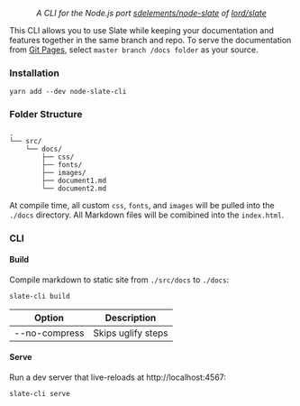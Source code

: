 <p align="center"><i>A CLI for the Node.js port <a href="https://github.com/sdelements/node-slate">sdelements/node-slate</a> of <a href="https://github.com/lord/slate">lord/slate</a></i></p>

This CLI allows you to use Slate while keeping your documentation and features together in the same branch and repo. To serve the documentation from [Git Pages](https://pages.github.com/), select ```master branch /docs folder``` as your source.

### Installation

```shell
yarn add --dev node-slate-cli
```

### Folder Structure

```shell
.
└── src/
    └── docs/
        ├── css/
        ├── fonts/
        ├── images/
        ├── document1.md
        └── document2.md
```

At compile time, all custom `css`, `fonts`, and `images` will be pulled into the `./docs` directory. All Markdown files will be comibined into the `index.html`.

### CLI

#### Build

Compile markdown to static site from `./src/docs` to `./docs`:

```shell
slate-cli build
```

| Option | Description |
| :----: |:-----------:|
| --no-compress | Skips uglify steps |

#### Serve

Run a dev server that live-reloads at http://localhost:4567:

```shell
slate-cli serve
```
